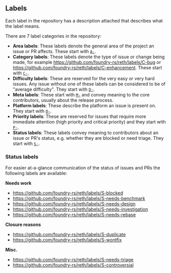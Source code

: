 ## Labels

Each label in the repository has a description attached that describes what the label means.

There are 7 label categories in the repository:

- **Area labels**: These labels denote the general area of the project an issue or PR affects. These start with [`A-`][area].
- **Category labels**: These labels denote the type of issue or change being made, for example https://github.com/foundry-rs/reth/labels/C-bug or https://github.com/foundry-rs/reth/labels/C-enhancement. These start with [`C-`][category].
- **Difficulty labels**: These are reserved for the very easy or very hard issues. Any issue without one of these labels can be considered to be of "average difficulty". They start with [`D-`][difficulty].
- **Meta labels**: These start with [`M-`][meta] and convey meaning to the core contributors, usually about the release process.
- **Platform labels**: These describe the platform an issue is present on. They start with [`O-`][platform].
- **Priority labels**: These are reserved for issues that require more immediate attention (high priority and critical priority) and they start with [`P-`][priority].
- **Status labels**: These labels convey meaning to contributors about an issue or PR's status, e.g. whether they are blocked or need triage. They start with [`S-`][status].

### Status labels

For easier at-a-glance communication of the status of issues and PRs the following labels are available:

**Needs work**

- https://github.com/foundry-rs/reth/labels/S-blocked
- https://github.com/foundry-rs/reth/labels/S-needs-benchmark
- https://github.com/foundry-rs/reth/labels/S-needs-design
- https://github.com/foundry-rs/reth/labels/S-needs-investigation
- https://github.com/foundry-rs/reth/labels/S-needs-rebase

**Closure reasons**

- https://github.com/foundry-rs/reth/labels/S-duplicate
- https://github.com/foundry-rs/reth/labels/S-wontfix

**Misc.**

- https://github.com/foundry-rs/reth/labels/S-needs-triage
- https://github.com/foundry-rs/reth/labels/S-controversial

[area]: https://github.com/foundry-rs/reth/labels?q=a-
[category]: https://github.com/foundry-rs/reth/labels?q=c-
[difficulty]: https://github.com/foundry-rs/reth/labels?q=d-
[meta]: https://github.com/foundry-rs/reth/labels?q=m-
[platform]: https://github.com/foundry-rs/reth/labels?q=o-
[priority]: https://github.com/foundry-rs/reth/labels?q=p-
[status]: https://github.com/foundry-rs/reth/labels?q=s-